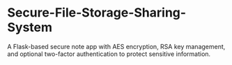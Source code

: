# Secure-File-Storage-Sharing-System
A Flask-based secure note app with AES encryption, RSA key management, and optional two-factor authentication to protect sensitive information.
